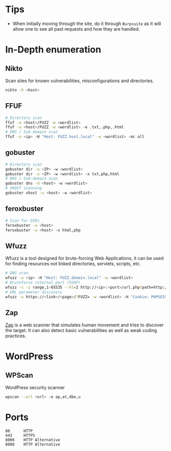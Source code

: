 # Tips
- When initially moving through the site, do it through `Burpsuite` as it will allow one to see all past requests and how they
are handled.



# In-Depth enumeration

## Nikto  
Scan sites for known vulnerabilities, misconfigurations and directories.
```bash
nikto -h <host>
```

## FFUF
```bash
# Directory scan
ffuf -u <host>/FUZZ -w <wordlist>
ffuf -u <host>/FUZZ -w <wordlist> -e .txt,.php,.html
# DNS / Sub-domain scan
ffuf -u <ip> -H "Host: FUZZ.host.local" -w <wordlist> -mc all
```

## gobuster
```bash
# Directory scan
gobuster dir -u <IP> -w <wordlist>
gobuster dir -u <IP> -w <wordlist> -x txt,php,html
# DNS / Sub-domain scan
gobuster dns -d <host> -w <wordlist>
# VHOST scanning
gobuster vhost -u <host> -w <wordlist> 
```

## feroxbuster
```bash
# Scan for DIRs
feroxbuster -u <host>
feroxbuster -u <host> -x html,php
```

## Wfuzz
Wfuzz is a tool designed for brute-forcing Web Applications, it can be used for finding resources not linked directories, servlets, scripts, etc.
```sh
# DNS scan
wfuzz -u <ip> -H "Host: FUZZ.domain.local" -w <wordlist>
# Bruteforce internal port (SSRF)
wfuzz -c -z range,1-65535 --hl=2 http://<ip>:<port>/url.php?path=http://localhost:FUZZ
# URL parameter discovery
wfuzz -u https://<link>/<page>/?FUZZ= -w <wordlist> -H "Cookie: PHPSESSID="
```

## Zap
[Zap](https://www.zaproxy.org/) is a web scanner that simulates human movement and tries to discover the target.
It can also detect basic vulnerabilities as well as weak coding practices.



# WordPress
## WPScan    
WordPress security scanner
```bash
wpscan --url <url> -e ap,at,dbe,u
```


# Ports
```
80      HTTP
443     HTTPS
8000    HTTP Alternative
8080    HTTP Alternative
```